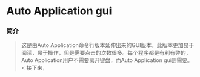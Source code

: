 # Auto Application gui
### 简介
> 这是由Auto Application命令行版本延伸出来的GUI版本，此版本更加易于阅读，易于操作，但是需要点击的次数很多。每个程序都是有利有弊的，Auto Application用户不需要离开键盘，而Auto Application gui则需要。
< 接下来，
